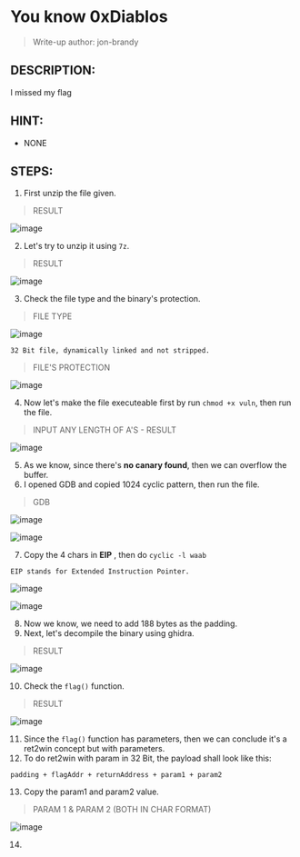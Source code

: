 # You know 0xDiablos
> Write-up author: jon-brandy
## DESCRIPTION:
I missed my flag

## HINT:
- NONE
## STEPS:
1. First unzip the file given.

> RESULT

![image](https://user-images.githubusercontent.com/70703371/207644786-2b71a2bc-31f0-41b8-a85e-cd0c08f73f45.png)


2. Let's try to unzip it using `7z`.

> RESULT

![image](https://user-images.githubusercontent.com/70703371/207645014-3ceb1439-e40d-401c-9bac-cf5ff74e6319.png)


3. Check the file type and the binary's protection.

> FILE TYPE

![image](https://user-images.githubusercontent.com/70703371/207645137-32ecbc90-2592-4b19-b6df-dd9f5df8ce9f.png)


```
32 Bit file, dynamically linked and not stripped.
```

> FILE'S PROTECTION

![image](https://user-images.githubusercontent.com/70703371/207645250-d4f9fb33-affa-423e-9ced-5d3e598f6897.png)


4. Now let's make the file executeable first by run `chmod +x vuln`, then run the file.

> INPUT ANY LENGTH OF A'S - RESULT

![image](https://user-images.githubusercontent.com/70703371/207646431-c05472b6-a7a9-4d81-b232-86bf038355c9.png)


5. As we know, since there's **no canary found**, then we can overflow the buffer.
6. I opened GDB and copied 1024 cyclic pattern, then run the file.

> GDB

![image](https://user-images.githubusercontent.com/70703371/207648015-176a3305-6214-49c3-93e5-1b13789cd213.png)


![image](https://user-images.githubusercontent.com/70703371/207648543-ac71b49a-166f-4bb2-801a-5b79be6a2c2b.png)


7. Copy the 4 chars in **EIP** , then do `cyclic -l waab`

```
EIP stands for Extended Instruction Pointer.
```

![image](https://user-images.githubusercontent.com/70703371/207649036-6d15d6e0-d67f-4ff3-813a-5594fa0f3660.png)


![image](https://user-images.githubusercontent.com/70703371/207649107-2487380c-4c9c-48ff-b372-032d07887552.png)


8. Now we know, we need to add 188 bytes as the padding.
9. Next, let's decompile the binary using ghidra.

> RESULT

![image](https://user-images.githubusercontent.com/70703371/207650199-f2fbdcf8-f495-478a-af85-edf6cbd5b5cb.png)


10. Check the `flag()` function.

> RESULT

![image](https://user-images.githubusercontent.com/70703371/207650433-f2e6fe7e-7228-4f7c-829f-2c9ed0468f99.png)


11. Since the `flag()` function has parameters, then we can conclude it's a ret2win concept but with parameters.
12. To do ret2win with param in 32 Bit, the payload shall look like this:

```
padding + flagAddr + returnAddress + param1 + param2
```

13. Copy the param1 and param2 value.

> PARAM 1 & PARAM 2 (BOTH IN CHAR FORMAT)

![image](https://user-images.githubusercontent.com/70703371/207764429-ab1cbfe6-071b-4653-b900-73dd82c01f24.png)


14. 

